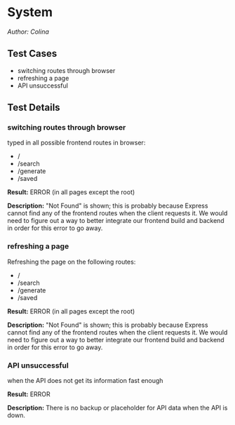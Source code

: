 # System
*Author: Colina*

## Test Cases
- switching routes through browser
- refreshing a page
- API unsuccessful

## Test Details

### switching routes through browser

typed in all possible frontend routes in browser:
- /
- /search
- /generate
- /saved

**Result:**
ERROR (in all pages except the root)

**Description:**
"Not Found" is shown; this is probably because Express cannot find any of the frontend routes when the client requests it. We would need to figure out a way to better integrate our frontend build and backend in order for this error to go away.

### refreshing a page

Refreshing the page on the following routes:
- /
- /search
- /generate
- /saved

**Result:**
ERROR (in all pages except the root)

**Description:**
"Not Found" is shown; this is probably because Express cannot find any of the frontend routes when the client requests it. We would need to figure out a way to better integrate our frontend build and backend in order for this error to go away.

### API unsuccessful

when the API does not get its information fast enough

**Result:**
ERROR

**Description:**
There is no backup or placeholder for API data when the API is down.
